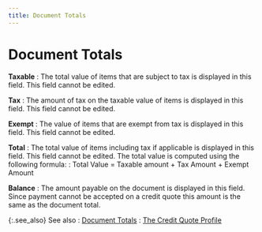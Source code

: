 ```yaml
---
title: Document Totals
---
```


# Document Totals


**Taxable**
: The total value of items that are subject to tax is displayed in this field. This field cannot be edited.


**Tax**
: The amount of tax on the taxable value of items is displayed in this field. This field cannot be edited.


**Exempt**
: The value of items that are exempt from tax is displayed in this field. This field cannot be edited.


**Total**
: The total value of items including tax if applicable is displayed in this field. This field cannot be edited. The total value is computed using the following formula:
: Total Value = Taxable amount + Tax Amount + Exempt Amount


**Balance**
: The amount payable on the document is displayed in this field. Since payment cannot be accepted on a credit quote this amount is the same as the document total.


{:.see_also}
See also
: [Document Totals]({{site.sp_baseurl}}/sales-ret-docs/sales-ret-doc/contents/tab-details/dtls-info/other/document_totals_sales_return_document_content.html)
: [The Credit Quote Profile]({{site.sp_baseurl}}/sales-ret-docs/credit-quotes/create-a-new-credit-quote/the_credit_quote_profile.html)
